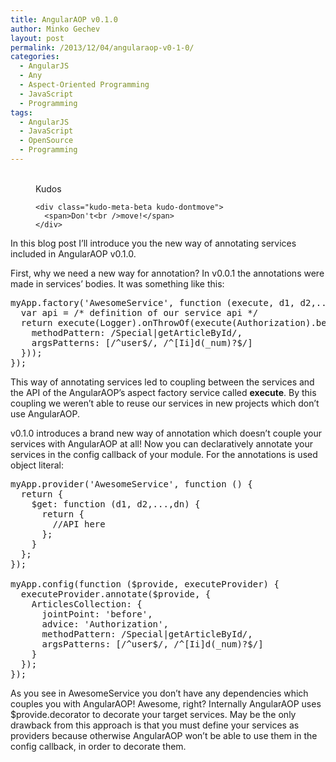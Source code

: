```yaml
---
title: AngularAOP v0.1.0
author: Minko Gechev
layout: post
permalink: /2013/12/04/angularaop-v0-1-0/
categories:
  - AngularJS
  - Any
  - Aspect-Oriented Programming
  - JavaScript
  - Programming
tags:
  - AngularJS
  - JavaScript
  - OpenSource
  - Programming
---
```

<!-- Kudos 1.1.1-->

<div class="kudo-box kudo-c_tr" style="margin:0px px 30px 30px;">
  <figure class="kudo kudoable" data-id="591"> <a class="kudo-object"> <div class="kudo-opening">
    <div class="kudo-circle">
      &nbsp;
    </div>
  </div></a> 
  
  <div class="kudo-meta kudo-meta-591">
    <div class="kudo-meta-alpha kudo-hideonhover">
      <span class="kudo-count"></span> <span class="kudo-text">Kudos</span>
    </div>
    
    <div class="kudo-meta-beta kudo-dontmove">
      <span>Don't<br />move!</span>
    </div>
  </div></figure>
</div>

In this blog post I&#8217;ll introduce you the new way of annotating services included in AngularAOP v0.1.0. 

First, why we need a new way for annotation? In v0.0.1 the annotations were made in services&#8217; bodies. It was something like this:

<pre lang="javascript">myApp.factory('AwesomeService', function (execute, d1, d2,...,dn) {
  var api = /* definition of our service api */
  return execute(Logger).onThrowOf(execute(Authorization).before(api, {
    methodPattern: /Special|getArticleById/,
    argsPatterns: [/^user$/, /^[Ii]d(_num)?$/]
  }));
});
</pre>

This way of annotating services led to coupling between the services and the API of the AngularAOP&#8217;s aspect factory service called **execute**. By this coupling we weren&#8217;t able to reuse our services in new projects which don&#8217;t use AngularAOP.

v0.1.0 introduces a brand new way of annotation which doesn&#8217;t couple your services with AngularAOP at all! Now you can declaratively annotate your services in the config callback of your module. For the annotations is used object literal:

<pre lang="javascript">myApp.provider('AwesomeService', function () {
  return {
    $get: function (d1, d2,...,dn) {
      return {
        //API here
      };
    }
  };
});

myApp.config(function ($provide, executeProvider) {
  executeProvider.annotate($provide, {
    ArticlesCollection: {
      jointPoint: 'before',
      advice: 'Authorization',
      methodPattern: /Special|getArticleById/,
      argsPatterns: [/^user$/, /^[Ii]d(_num)?$/]
    }
  });
});
</pre>

As you see in AwesomeService you don&#8217;t have any dependencies which couples you with AngularAOP! Awesome, right? Internally AngularAOP uses $provide.decorator to decorate your target services. May be the only drawback from this approach is that you must define your services as providers because otherwise AngularAOP won&#8217;t be able to use them in the config callback, in order to decorate them.